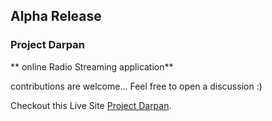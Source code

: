 ## Alpha Release

### Project Darpan

** online Radio Streaming application**

contributions are welcome... Feel free to open a discussion :)

Checkout this Live Site [Project Darpan](https://project-darpan.netlify.app).
